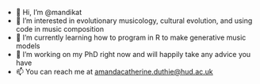 - 👋 Hi, I’m @mandikat
- 👀 I’m interested in evolutionary musicology, cultural evolution, and using code in music composition
- 🌱 I’m currently learning how to program in R to make generative music models
- 💞️ I’m working on my PhD right now and will happily take any advice you have
- 📫 You can reach me at amandacatherine.duthie@hud.ac.uk

